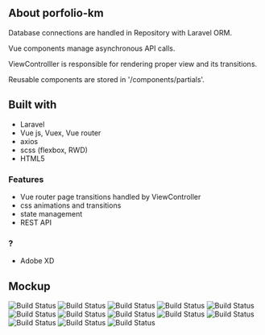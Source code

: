 <!-- <p align="center"><a href="https://laravel.com" target="_blank"><img src="https://raw.githubusercontent.com/laravel/art/master/logo-lockup/5%20SVG/2%20CMYK/1%20Full%20Color/laravel-logolockup-cmyk-red.svg" width="400"></a></p>

<p align="center">
<a href="https://travis-ci.org/laravel/framework"></a>
<a href="https://packagist.org/packages/laravel/framework"><img src="https://poser.pugx.org/laravel/framework/d/total.svg" alt="Total Downloads"></a>
<a href="https://packagist.org/packages/laravel/framework"><img src="https://poser.pugx.org/laravel/framework/v/stable.svg" alt="Latest Stable Version"></a>
<a href="https://packagist.org/packages/laravel/framework"><img src="https://poser.pugx.org/laravel/framework/license.svg" alt="License"></a>
</p>
<div width="100%"> <p align="center"> <a href src="https://www.kacpermichalak.com"> Preview</a> </p> </div>
 -->
## About porfolio-km

<p> Database connections are handled in Repository with Laravel ORM.</p>
<p> Vue components manage asynchronous API calls. </p>
<p> ViewControlller is responsible for rendering proper view and its transitions. </p>
<p> Reusable components are stored in '/components/partials'.</p>

## Built with
- Laravel
- Vue js, Vuex, Vue router
- axios
- scss (flexbox, RWD)
- HTML5
### Features
- Vue router page transitions handled by ViewController
- css animations and transitions
- state management
- REST API
### ?
- Adobe XD
## Mockup
<img src="mockup/1.jpg" alt="Build Status">
<img src="mockup/2.jpg" alt="Build Status">
<img src="mockup/3.jpg" alt="Build Status">
<img src="mockup/4.jpg" alt="Build Status">
<img src="mockup/5.jpg" alt="Build Status">
<img src="mockup/6.jpg" alt="Build Status">
<img src="mockup/7.jpg" alt="Build Status">
<img src="mockup/8.jpg" alt="Build Status">
<img src="mockup/9.jpg" alt="Build Status">
<img src="mockup/10.jpg" alt="Build Status">
<img src="mockup/11.jpg" alt="Build Status">
<img src="mockup/12.jpg" alt="Build Status">
<img src="mockup/13.jpg" alt="Build Status">

